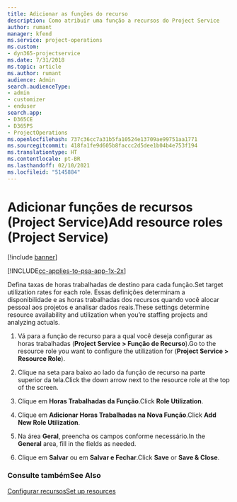 ```yaml
---
title: Adicionar as funções do recurso
description: Como atribuir uma função a recursos do Project Service
author: rumant
manager: kfend
ms.service: project-operations
ms.custom:
- dyn365-projectservice
ms.date: 7/31/2018
ms.topic: article
ms.author: rumant
audience: Admin
search.audienceType:
- admin
- customizer
- enduser
search.app:
- D365CE
- D365PS
- ProjectOperations
ms.openlocfilehash: 737c36cc7a31b5fa10524e13709ae99751aa1771
ms.sourcegitcommit: 418fa1fe9d605b8faccc2d5dee1b04b4e753f194
ms.translationtype: HT
ms.contentlocale: pt-BR
ms.lasthandoff: 02/10/2021
ms.locfileid: "5145884"
---
```

# <a name="add-resource-roles-project-service"></a><span data-ttu-id="f1a54-103">Adicionar funções de recursos (Project Service)</span><span class="sxs-lookup"><span data-stu-id="f1a54-103">Add resource roles (Project Service)</span></span>

[!include [banner](../includes/psa-now-project-operations.md)]

[!INCLUDE[cc-applies-to-psa-app-1x-2x](../includes/cc-applies-to-psa-app-1x-2x.md)]

<span data-ttu-id="f1a54-104">Defina taxas de horas trabalhadas de destino para cada função.</span><span class="sxs-lookup"><span data-stu-id="f1a54-104">Set target utilization rates for each role.</span></span> <span data-ttu-id="f1a54-105">Essas definições determinam a disponibilidade e as horas trabalhadas dos recursos quando você alocar pessoal aos projetos e analisar dados reais.</span><span class="sxs-lookup"><span data-stu-id="f1a54-105">These settings determine resource availability and utilization when you’re staffing projects and analyzing actuals.</span></span>  
  
1.  <span data-ttu-id="f1a54-106">Vá para a função de recurso para a qual você deseja configurar as horas trabalhadas (**Project Service > Função de Recurso**).</span><span class="sxs-lookup"><span data-stu-id="f1a54-106">Go to the resource role you want to configure the utilization for (**Project Service > Resource Role**).</span></span>  
  
2.  <span data-ttu-id="f1a54-107">Clique na seta para baixo ao lado da função de recurso na parte superior da tela.</span><span class="sxs-lookup"><span data-stu-id="f1a54-107">Click the down arrow next to the resource role at the top of the screen.</span></span>  
  
3.  <span data-ttu-id="f1a54-108">Clique em **Horas Trabalhadas da Função**.</span><span class="sxs-lookup"><span data-stu-id="f1a54-108">Click **Role Utilization**.</span></span>  
  
4.  <span data-ttu-id="f1a54-109">Clique em **Adicionar Horas Trabalhadas na Nova Função**.</span><span class="sxs-lookup"><span data-stu-id="f1a54-109">Click **Add New Role Utilization**.</span></span>  
  
5.  <span data-ttu-id="f1a54-110">Na área **Geral**, preencha os campos conforme necessário.</span><span class="sxs-lookup"><span data-stu-id="f1a54-110">In the **General** area, fill in the fields as needed.</span></span>  
  
6.  <span data-ttu-id="f1a54-111">Clique em **Salvar** ou em **Salvar e Fechar**.</span><span class="sxs-lookup"><span data-stu-id="f1a54-111">Click **Save** or **Save & Close**.</span></span>  
  
### <a name="see-also"></a><span data-ttu-id="f1a54-112">Consulte também</span><span class="sxs-lookup"><span data-stu-id="f1a54-112">See Also</span></span>  
 [<span data-ttu-id="f1a54-113">Configurar recursos</span><span class="sxs-lookup"><span data-stu-id="f1a54-113">Set up resources</span></span>](../psa/set-up-resources.md)
